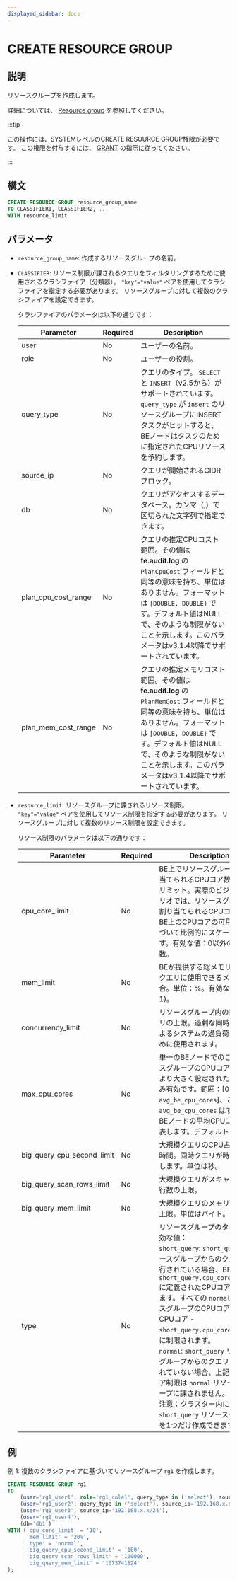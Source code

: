 ```yaml
---
displayed_sidebar: docs
---
```


# CREATE RESOURCE GROUP

## 説明

リソースグループを作成します。

詳細については、 [Resource group](../../../../administration/management/resource_management/resource_group.md) を参照してください。

:::tip

この操作には、SYSTEMレベルのCREATE RESOURCE GROUP権限が必要です。 この権限を付与するには、 [GRANT](../../account-management/GRANT.md) の指示に従ってください。

:::

## 構文

```SQL
CREATE RESOURCE GROUP resource_group_name 
TO CLASSIFIER1, CLASSIFIER2, ...
WITH resource_limit
```

## パラメータ

- `resource_group_name`: 作成するリソースグループの名前。

- `CLASSIFIER`: リソース制限が課されるクエリをフィルタリングするために使用されるクラシファイア（分類器）。 `"key"="value"` ペアを使用してクラシファイアを指定する必要があります。 リソースグループに対して複数のクラシファイアを設定できます。

  クラシファイアのパラメータは以下の通りです：

    | **Parameter** | **Required** | **Description**                                              |
    | ------------- | ------------ | ------------------------------------------------------------ |
    | user          | No           | ユーザーの名前。                                            |
    | role          | No           | ユーザーの役割。                                            |
    | query_type    | No           | クエリのタイプ。 `SELECT` と `INSERT`（v2.5から）がサポートされています。 `query_type` が `insert` のリソースグループにINSERTタスクがヒットすると、BEノードはタスクのために指定されたCPUリソースを予約します。   |
    | source_ip     | No           | クエリが開始されるCIDRブロック。            |
    | db            | No           | クエリがアクセスするデータベース。カンマ（,）で区切られた文字列で指定できます。 |
    | plan_cpu_cost_range | No     | クエリの推定CPUコスト範囲。その値は **fe.audit.log** の `PlanCpuCost` フィールドと同等の意味を持ち、単位はありません。フォーマットは `[DOUBLE, DOUBLE)` です。デフォルト値はNULLで、そのような制限がないことを示します。このパラメータはv3.1.4以降でサポートされています。                  |
    | plan_mem_cost_range | No     | クエリの推定メモリコスト範囲。その値は **fe.audit.log** の `PlanMemCost` フィールドと同等の意味を持ち、単位はありません。フォーマットは `[DOUBLE, DOUBLE)` です。デフォルト値はNULLで、そのような制限がないことを示します。このパラメータはv3.1.4以降でサポートされています。               |

- `resource_limit`: リソースグループに課されるリソース制限。 `"key"="value"` ペアを使用してリソース制限を指定する必要があります。 リソースグループに対して複数のリソース制限を設定できます。

  リソース制限のパラメータは以下の通りです：

    | **Parameter**              | **Required** | **Description**                                              |
    | -------------------------- | ------------ | ------------------------------------------------------------ |
    | cpu_core_limit             | No           | BE上でリソースグループに割り当てられるCPUコア数のソフトリミット。実際のビジネスシナリオでは、リソースグループに割り当てられるCPUコアは、BE上のCPUコアの可用性に基づいて比例的にスケールします。有効な値：0以外の正の整数。 |
    | mem_limit                  | No           | BEが提供する総メモリの中で、クエリに使用できるメモリの割合。単位：%。有効な値：(0, 1)。 |
    | concurrency_limit          | No           | リソースグループ内の同時クエリの上限。過剰な同時クエリによるシステムの過負荷を防ぐために使用されます。 |
    | max_cpu_cores              | No           | 単一のBEノードでのこのリソースグループのCPUコア制限。`0`より大きく設定された場合にのみ有効です。範囲：[0, `avg_be_cpu_cores`]、ここで `avg_be_cpu_cores` はすべてのBEノードの平均CPUコア数を表します。デフォルト：0。 |
    | big_query_cpu_second_limit | No           | 大規模クエリのCPU占有の上限時間。同時クエリが時間を加算します。単位は秒。 |
    | big_query_scan_rows_limit  | No           | 大規模クエリがスキャンできる行数の上限。 |
    | big_query_mem_limit        | No           | 大規模クエリのメモリ使用量の上限。単位はバイト。 |
    | type                       | No           | リソースグループのタイプ。有効な値： <br />`short_query`: `short_query` リソースグループからのクエリが実行されている場合、BEノードは `short_query.cpu_core_limit` に定義されたCPUコアを予約します。すべての `normal` リソースグループのCPUコアは「総CPUコア - `short_query.cpu_core_limit`」に制限されます。 <br />`normal`: `short_query` リソースグループからのクエリが実行されていない場合、上記のCPUコア制限は `normal` リソースグループに課されません。 <br />注意：クラスター内に `short_query` リソースグループを1つだけ作成できます。 |

## 例

例 1: 複数のクラシファイアに基づいてリソースグループ `rg1` を作成します。

```SQL
CREATE RESOURCE GROUP rg1
TO 
    (user='rg1_user1', role='rg1_role1', query_type in ('select'), source_ip='192.168.x.x/24'),
    (user='rg1_user2', query_type in ('select'), source_ip='192.168.x.x/24'),
    (user='rg1_user3', source_ip='192.168.x.x/24'),
    (user='rg1_user4'),
    (db='db1')
WITH ('cpu_core_limit' = '10',
      'mem_limit' = '20%',
      'type' = 'normal',
      'big_query_cpu_second_limit' = '100',
      'big_query_scan_rows_limit' = '100000',
      'big_query_mem_limit' = '1073741824'
);
```